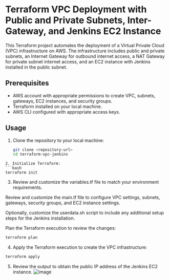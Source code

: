 # Terraform VPC Deployment with Public and Private Subnets, Inter-Gateway, and Jenkins EC2 Instance

This Terraform project automates the deployment of a Virtual Private Cloud (VPC) infrastructure on AWS. The infrastructure includes public and private subnets, an Internet Gateway for outbound internet access, a NAT Gateway for private subnet internet access, and an EC2 instance with Jenkins installed in the public subnet.

## Prerequisites

- AWS account with appropriate permissions to create VPC, subnets, gateways, EC2 instances, and security groups.
- Terraform installed on your local machine.
- AWS CLI configured with appropriate access keys.

## Usage

1. Clone the repository to your local machine:
   ```bash
   git clone <repository-url>
   cd terraform-vpc-jenkins
   ```

````
2. Initialize Terraform:
```bash
terraform init
````

3. Review and customize the variables.tf file to match your environment requirements.

Review and customize the main.tf file to configure VPC settings, subnets, gateways, security groups, and EC2 instance settings.

Optionally, customize the userdata.sh script to include any additional setup steps for the Jenkins installation.

Plan the Terraform execution to review the changes:

```bash
terraform plan
```

4. Apply the Terraform execution to create the VPC infrastructure:

```bash
terraform apply
```

5. Review the output to obtain the public IP address of the Jenkins EC2 instance.
![image](https://github.com/mallasrinivas/Terraform-aws-vpc/assets/90713944/a02118d8-da49-4b75-af18-f279c30593a9)

